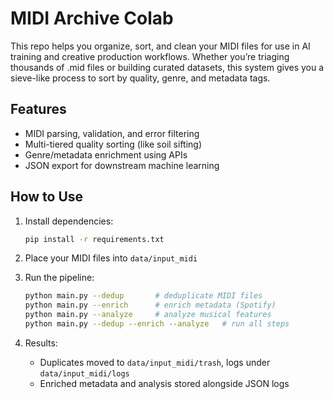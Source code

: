 # MIDI Archive Colab

This repo helps you organize, sort, and clean your MIDI files for use in AI training and creative production workflows. Whether you’re triaging thousands of .mid files or building curated datasets, this system gives you a sieve-like process to sort by quality, genre, and metadata tags.

## Features
- MIDI parsing, validation, and error filtering
- Multi-tiered quality sorting (like soil sifting)
- Genre/metadata enrichment using APIs
- JSON export for downstream machine learning

## How to Use

1. Install dependencies:

   ```bash
   pip install -r requirements.txt
   ```

2. Place your MIDI files into `data/input_midi`

3. Run the pipeline:

   ```bash
   python main.py --dedup       # deduplicate MIDI files
   python main.py --enrich      # enrich metadata (Spotify)
   python main.py --analyze     # analyze musical features
   python main.py --dedup --enrich --analyze   # run all steps
   ```

4. Results:

   - Duplicates moved to `data/input_midi/trash`, logs under `data/input_midi/logs`
   - Enriched metadata and analysis stored alongside JSON logs
